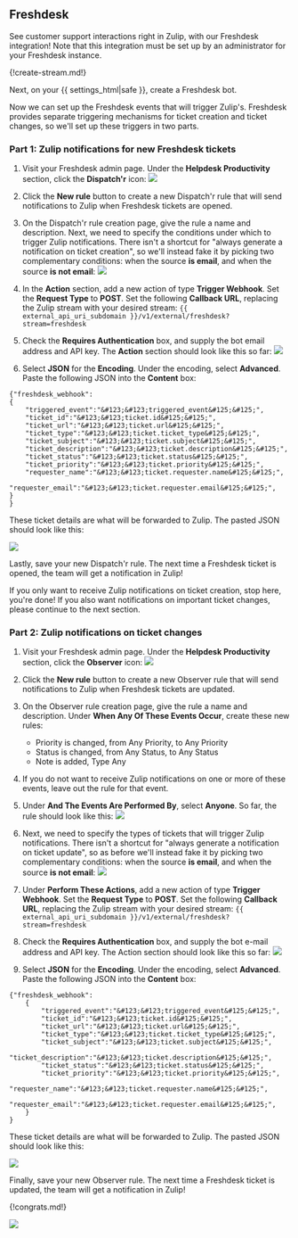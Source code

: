 ## Freshdesk

See customer support interactions right in Zulip, with our Freshdesk
integration! Note that this integration must be set up by an
administrator for your Freshdesk instance.

{!create-stream.md!}

Next, on your {{ settings_html|safe }}, create a Freshdesk bot.

Now we can set up the Freshdesk events that will trigger Zulip's.
Freshdesk provides separate triggering mechanisms for ticket
creation and ticket changes, so we'll set up these triggers in two
parts.

### Part 1: Zulip notifications for new Freshdesk tickets

1. Visit your Freshdesk admin page. Under the **Helpdesk Productivity**
   section, click the **Dispatch'r** icon:
   ![](/static/images/integrations/freshdesk/001.png)

2. Click the **New rule** button to create a new Dispatch'r rule that
   will send notifications to Zulip when Freshdesk tickets are opened.

3. On the Dispatch'r rule creation page, give the rule a name and
   description. Next, we need to specify the conditions under which to
   trigger Zulip notifications. There isn't a shortcut for "always
   generate a notification on ticket creation", so we'll instead fake it
   by picking two complementary conditions: when the source **is email**,
   and when the source **is not email**:
   ![](/static/images/integrations/freshdesk/002.png)

4. In the **Action** section, add a new action of type **Trigger Webhook**.
   Set the **Request Type** to **POST**. Set the following **Callback URL**,
   replacing the Zulip stream with your desired stream:
   `{{ external_api_uri_subdomain }}/v1/external/freshdesk?stream=freshdesk`

5. Check the **Requires Authentication** box, and supply the bot email
   address and API key. The **Action** section should look like this so
   far:
   ![](/static/images/integrations/freshdesk/003.png)

6. Select **JSON** for the **Encoding**. Under the encoding, select
   **Advanced**. Paste the following JSON into the **Content** box:
```
{"freshdesk_webhook":
{
    "triggered_event":"&#123;&#123;triggered_event&#125;&#125;",
    "ticket_id":"&#123;&#123;ticket.id&#125;&#125;",
    "ticket_url":"&#123;&#123;ticket.url&#125;&#125;",
    "ticket_type":"&#123;&#123;ticket.ticket_type&#125;&#125;",
    "ticket_subject":"&#123;&#123;ticket.subject&#125;&#125;",
    "ticket_description":"&#123;&#123;ticket.description&#125;&#125;",
    "ticket_status":"&#123;&#123;ticket.status&#125;&#125;",
    "ticket_priority":"&#123;&#123;ticket.priority&#125;&#125;",
    "requester_name":"&#123;&#123;ticket.requester.name&#125;&#125;",
    "requester_email":"&#123;&#123;ticket.requester.email&#125;&#125;",
}
}
```

These ticket details are what will be forwarded to Zulip. The
pasted JSON should look like this:

![](/static/images/integrations/freshdesk/004.png)

Lastly, save your new Dispatch'r rule. The next time a Freshdesk ticket
is opened, the team will get a notification in Zulip!

If you only want to receive Zulip notifications on ticket creation,
stop here, you're done! If you also want notifications on important ticket
changes, please continue to the next section.

### Part 2: Zulip notifications on ticket changes

1. Visit your Freshdesk admin page. Under the **Helpdesk Productivity**
   section, click the **Observer** icon:
   ![](/static/images/integrations/freshdesk/005.png)

2. Click the **New rule** button to create a new Observer rule that will
   send notifications to Zulip when Freshdesk tickets are updated.

3. On the Observer rule creation page, give the rule a name and
   description. Under **When Any Of These Events Occur**, create
   these new rules:
    * Priority is changed, from Any Priority, to Any Priority
    * Status is changed, from Any Status, to Any Status
    * Note is added, Type Any

4. If you do not want to receive Zulip notifications on one or more of
   these events, leave out the rule for that event.

5. Under **And The Events Are Performed By**, select **Anyone**.
   So far, the rule should look like this:
   ![](/static/images/integrations/freshdesk/006.png)

6. Next, we need to specify the types of tickets that will trigger
   Zulip notifications. There isn't a shortcut for "always generate a
   notification on ticket update", so as before we'll instead fake it by
   picking two complementary conditions: when the source **is email**,
   and when the source **is not email**:
   ![](/static/images/integrations/freshdesk/007.png)

7. Under **Perform These Actions**, add a new action of type
   **Trigger Webhook**. Set the **Request Type** to **POST**. Set the
   following **Callback URL**, replacing the Zulip stream with your
   desired stream:
   `{{ external_api_uri_subdomain }}/v1/external/freshdesk?stream=freshdesk`

8. Check the **Requires Authentication** box, and supply the bot e-mail
   address and API key. The Action section should look like this so far:
   ![](/static/images/integrations/freshdesk/008.png)

9. Select **JSON** for the **Encoding**. Under the encoding, select
   **Advanced**. Paste the following JSON into the **Content** box:

```
{"freshdesk_webhook":
    {
        "triggered_event":"&#123;&#123;triggered_event&#125;&#125;",
        "ticket_id":"&#123;&#123;ticket.id&#125;&#125;",
        "ticket_url":"&#123;&#123;ticket.url&#125;&#125;",
        "ticket_type":"&#123;&#123;ticket.ticket_type&#125;&#125;",
        "ticket_subject":"&#123;&#123;ticket.subject&#125;&#125;",
        "ticket_description":"&#123;&#123;ticket.description&#125;&#125;",
        "ticket_status":"&#123;&#123;ticket.status&#125;&#125;",
        "ticket_priority":"&#123;&#123;ticket.priority&#125;&#125;",
        "requester_name":"&#123;&#123;ticket.requester.name&#125;&#125;",
        "requester_email":"&#123;&#123;ticket.requester.email&#125;&#125;",
    }
}
```

These ticket details are what will be forwarded to Zulip. The
pasted JSON should look like this:

![](/static/images/integrations/freshdesk/009.png)

Finally, save your new Observer rule. The next time a Freshdesk
ticket is updated, the team will get a notification in Zulip!

{!congrats.md!}

![](/static/images/integrations/freshdesk/010.png)
